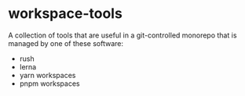 # workspace-tools

A collection of tools that are useful in a git-controlled monorepo that is managed by one of these software:

- rush
- lerna
- yarn workspaces
- pnpm workspaces
